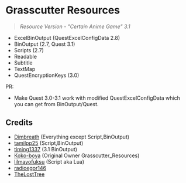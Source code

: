 # Grasscutter Resources
> <em>Resource Version - "Certain Anime Game" 3.1</em><br/>

- ExcelBinOutput (QuestExcelConfigData 2.8)
- BinOutput (2.7, Quest 3.1)
- Scripts (2.7)
- Readable
- Subtitle
- TextMap
- QuestEncryptionKeys (3.0)

PR:
- Make Quest 3.0-3.1 work with modified QuestExcelConfigData which you can get from BinOutput/Quest.

## Credits 
 - [Dimbreath](https://github.com/Dimbreath) (Everything except Script,BinOutput) <br/>
 - [tamilpp25](https://github.com/tamilpp25/Grasscutter_Resources) (Script,BinOutput) <br/> 
 - [timing1337](https://github.com/timing1337/GenshinData) (3.1 BinOutput) <br/>
 - [Koko-boya](https://github.com/Koko-boya) (Original Owner Grasscutter_Resources) <br/>
 - [lilmayofuksu](https://github.com/lilmayofuksu/animepython) (Script aka Lua)
 - [radioegor146](https://github.com/radioegor146) <br/>
 - [TheLostTree](https://github.com/TheLostTree) <br/>